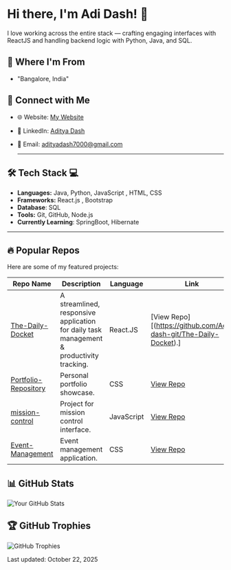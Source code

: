# Hi there, I'm Adi Dash! 👋
<!-- bio -->
 I love working across the entire stack — crafting engaging interfaces with ReactJS and handling backend logic with Python, Java, and SQL.  
<!-- "Building cool stuff with JavaScript and CSS. Currently exploring full-stack development." -->

## 📍 Where I'm From

- "Bangalore, India"
## 🔗 Connect with Me
- 🌐 Website: [My Website](https://github.com/Adi-dash-git/Portfolio-Repository) 
- 💼 LinkedIn: [Aditya Dash](https://www.linkedin.com/in/aditya-dash-7b10aa343/)
- 📧 Email: adityadash7000@gmail.com 

  ---

## 🛠️ Tech Stack 💻

- **Languages:**  Java, Python, JavaScript , HTML, CSS 
- **Frameworks:**  React.js , Bootstrap
- **Database**: SQL
- **Tools:**  Git, GitHub, Node.js
- **Currently Learning**: SpringBoot, Hibernate

---

## 🔥 Popular Repos
Here are some of my featured projects:

| Repo Name | Description | Language | Link |
|-----------|-------------|----------|------|
| [The-Daily-Docket](https://github.com/Adi-dash-git/The-Daily-Docket) | A streamlined, responsive application for daily task management & productivity tracking. | React.JS | [View Repo][(https://github.com/Adi-dash-git/The-Daily-Docket).] |
| [Portfolio-Repository](https://github.com/Adi-dash-git/Portfolio-Repository) | Personal portfolio showcase. | CSS | [View Repo](https://github.com/Adi-dash-git/Portfolio-Repository) |
| [mission-control](https://github.com/Adi-dash-git/mission-control) | Project for mission control interface. | JavaScript | [View Repo](https://github.com/Adi-dash-git/mission-control) |
| [Event-Management](https://github.com/Adi-dash-git/Event-Management) | Event management application. | CSS | [View Repo](https://github.com/Adi-dash-git/Event-Management) |

## 📊 GitHub Stats
<!-- You can add dynamic badges here using shields.io or GitHub's built-in stats -->
![Your GitHub Stats](https://github-readme-stats.vercel.app/api?username=Adi-dash-git&show_icons=true&theme=radical)
<!-- Note: Customize the theme and add more like top languages: ![Top Languages](https://github-readme-stats.vercel.app/api/top-langs/?username=Adi-dash-git&layout=compact) -->

## 🏆 GitHub Trophies
<!-- Add this for fun trophies based on activity -->
![GitHub Trophies](https://github-profile-trophy.vercel.app/?username=Adi-dash-git)




Last updated: October 22, 2025
```
